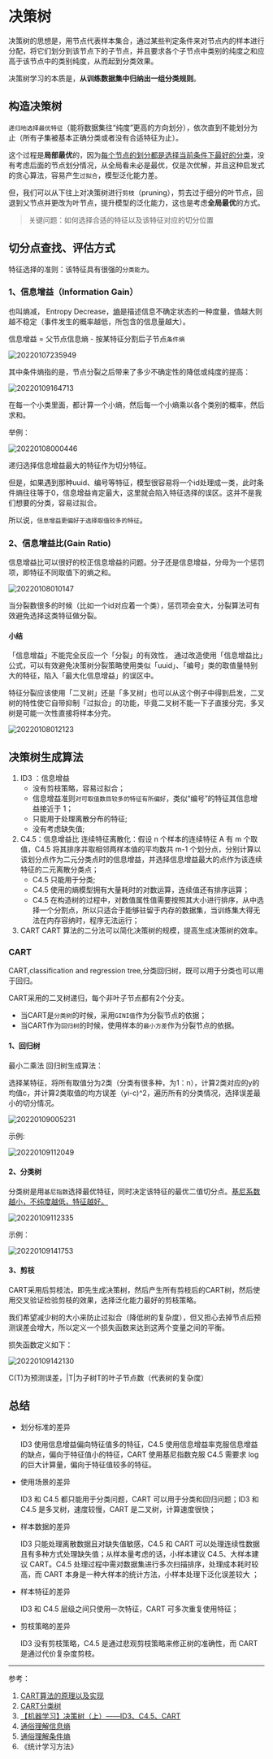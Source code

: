 <!--
 * @Description: Decision Tree
 * @Version: 1.0
 * @Autor: xihuishaw
 * @Date: 2022-01-07 23:42:54
 * @LastEditors: xihuishaw
 * @LastEditTime: 2022-01-09 17:17:58
-->

# 决策树

决策树的思想是，用节点代表样本集合，通过某些判定条件来对节点内的样本进行分配，将它们划分到该节点下的子节点，并且要求各个子节点中类别的纯度之和应高于该节点中的类别纯度，从而起到分类效果。

决策树学习的本质是，**从训练数据集中归纳出一组分类规则**。

## 构造决策树

`递归地选择最优特征`（能将数据集往“纯度”更高的方向划分），依次直到不能划分为止（所有子集被基本正确分类或者没有合适特征为止）。

这个过程是**局部最优**的，因为<u>每个节点的划分都是选择当前条件下最好的分类</u>，没有考虑后面的节点划分情况，从全局看未必是最优，仅是次优解，并且这种启发式的贪心算法，容易产生`过拟合`，模型泛化能力差。

但，我们可以从下往上对决策树进行`剪枝`（pruning），剪去过于细分的叶节点，回退到父节点并更改为叶节点，提升模型的泛化能力，这也是考虑**全局最优**的方式。

> 关键问题：如何选择合适的特征以及该特征对应的切分位置

## 切分点查找、评估方式

特征选择的准则：该特征具有很强的`分类能力`。

### 1、信息增益（Information Gain）

也叫熵减， Entropy Decrease，[熵](https://zhuanlan.zhihu.com/p/26486223)是描述信息不确定状态的一种度量，值越大则越不稳定（事件发生的概率越低，所包含的信息量越大）。

信息增益 = 父节点信息熵 - 按某特征分割后子节点`条件熵`

![20220107235949](https://cdn.jsdelivr.net/gh/xihuishawpy/PicBad@main/blogs/pictures/20220107235949.png)

其中条件熵指的是，节点分裂之后带来了多少不确定性的降低或纯度的提高：

![20220109164713](https://cdn.jsdelivr.net/gh/xihuishawpy/PicBad@main/blogs/pictures/20220109164713.png)

在每一个小类里面，都计算一个小熵，然后每一个小熵乘以各个类别的概率，然后求和。

举例：

![20220108000446](https://cdn.jsdelivr.net/gh/xihuishawpy/PicBad@main/blogs/pictures/20220108000446.png)

递归选择信息增益最大的特征作为切分特征。

但是，如果遇到那种uuid、编号等特征，模型很容易将一个id处理成一类，此时条件熵往往等于0，信息增益肯定最大，这里就会陷入特征选择的误区。这并不是我们想要的分类，容易过拟合。

所以说，`信息增益更偏好于选择取值较多的特征`。

### 2、信息增益比(Gain Ratio)

信息增益比可以很好的校正信息增益的问题。分子还是信息增益，分母为一个惩罚项，即特征不同取值下的熵之和。

![20220108010147](https://cdn.jsdelivr.net/gh/xihuishawpy/PicBad@main/blogs/pictures/20220108010147.png)

当分裂数很多的时候（比如一个id对应着一个类），惩罚项会变大，分裂算法可有效避免选择这类特征做分裂。

#### 小结

「信息增益」不能完全反应一个「分裂」的有效性， 通过改造使用「信息增益比」公式，可以有效避免决策树分裂策略使用类似「uuid」、「编号」类的取值量特别大的特征，陷入「最大化信息增益」的误区中。

特征分裂应该使用「二叉树」还是「多叉树」也可以从这个例子中得到启发，二叉树的特性使它自带抑制「过拟合」的功能，毕竟二叉树不能一下子直接分完，多叉树是可能一次性直接将样本分完。

![20220108012123](https://cdn.jsdelivr.net/gh/xihuishawpy/PicBad@main/blogs/pictures/20220108012123.png)

## 决策树生成算法

1. ID3 ：信息增益
   - 没有剪枝策略，容易过拟合；
   - 信息增益准则`对可取值数目较多的特征有所偏好`，类似“编号”的特征其信息增益接近于 1；
   - 只能用于处理离散分布的特征;
   - 没有考虑缺失值;
2. C4.5：信息增益比
   连续特征离散化：假设 n 个样本的连续特征 A 有 m 个取值，C4.5 将其排序并取相邻两样本值的平均数共 m-1 个划分点，分别计算以该划分点作为二元分类点时的信息增益，并选择信息增益最大的点作为该连续特征的二元离散分类点；
   - C4.5 只能用于分类;
   - C4.5 使用的熵模型拥有大量耗时的对数运算，连续值还有排序运算；
   - C4.5 在构造树的过程中，对数值属性值需要按照其大小进行排序，从中选择一个分割点，所以只适合于能够驻留于内存的数据集，当训练集大得无法在内存容纳时，程序无法运行；
3. CART
   CART 算法的二分法可以简化决策树的规模，提高生成决策树的效率。

### CART

CART,classification and regression tree,分类回归树，既可以用于分类也可以用于回归。

CART采用的二叉树递归，每个非叶子节点都有2个分支。

- 当CART是`分类树`的时候，采用`GINI值`作为分裂节点的依据；
- 当CART作为`回归树`的时候，使用样本的`最小方差`作为分裂节点的依据。

#### 1、回归树

最小二乘法 回归树生成算法：

选择某特征，将所有取值分为2类（分类有很多种，为1：n），计算2类对应的y的均值c，并计算2类取值的均方误差（yi-c)^2，遍历所有的分类情况，选择误差最小的切分情况。

![20220109005231](https://cdn.jsdelivr.net/gh/xihuishawpy/PicBad@main/blogs/pictures/20220109005231.png)

示例:

![20220109112049](https://cdn.jsdelivr.net/gh/xihuishawpy/PicBad@main/blogs/pictures/20220109112049.png)

#### 2、分类树

分类树是用`基尼指数`选择最优特征，同时决定该特征的最优二值切分点。<u>基尼系数越小，不纯度越低，特征越好。</u>

![20220109112335](https://cdn.jsdelivr.net/gh/xihuishawpy/PicBad@main/blogs/pictures/20220109112335.png)

示例：

![20220109141753](https://cdn.jsdelivr.net/gh/xihuishawpy/PicBad@main/blogs/pictures/20220109141753.png)

#### 3、剪枝

CART采用后剪枝法，即先生成决策树，然后产生所有剪枝后的CART树，然后使用交叉验证检验剪枝的效果，选择泛化能力最好的剪枝策略。

我们希望减少树的大小来防止过拟合（降低树的复杂度），但又担心去掉节点后预测误差会增大，所以定义一个损失函数来达到这两个变量之间的平衡。

损失函数定义如下：

![20220109142130](https://cdn.jsdelivr.net/gh/xihuishawpy/PicBad@main/blogs/pictures/20220109142130.png)

C(T)为预测误差，|T|为子树T的叶子节点数（代表树的复杂度）

## 总结

- 划分标准的差异

  ID3 使用信息增益偏向特征值多的特征，C4.5 使用信息增益率克服信息增益的缺点，偏向于特征值小的特征，CART 使用基尼指数克服 C4.5 需要求 log 的巨大计算量，偏向于特征值较多的特征。
- 使用场景的差异
  
  ID3 和 C4.5 都只能用于分类问题，CART 可以用于分类和回归问题；ID3 和 C4.5 是多叉树，速度较慢，CART 是二叉树，计算速度很快；
- 样本数据的差异
  
  ID3 只能处理离散数据且对缺失值敏感，C4.5 和 CART 可以处理连续性数据且有多种方式处理缺失值；从样本量考虑的话，小样本建议 C4.5、大样本建议 CART。C4.5 处理过程中需对数据集进行多次扫描排序，处理成本耗时较高，而 CART 本身是一种大样本的统计方法，小样本处理下泛化误差较大 ；
- 样本特征的差异
  
  ID3 和 C4.5 层级之间只使用一次特征，CART 可多次重复使用特征；
- 剪枝策略的差异
  
  ID3 没有剪枝策略，C4.5 是通过悲观剪枝策略来修正树的准确性，而 CART 是通过代价复杂度剪枝。

---

参考：

1. [CART算法的原理以及实现](<https://blog.csdn.net/gzj_1101/article/details/78355234>)
2. [CART分类树](<https://www.cnblogs.com/keye/p/10564914.html>)
3. [【机器学习】决策树（上）——ID3、C4.5、CART](<https://zhuanlan.zhihu.com/p/85731206>)
4. [通俗理解信息熵](https://zhuanlan.zhihu.com/p/26486223)
5. [通俗理解条件熵](https://zhuanlan.zhihu.com/p/26551798)
6. 《统计学习方法》
